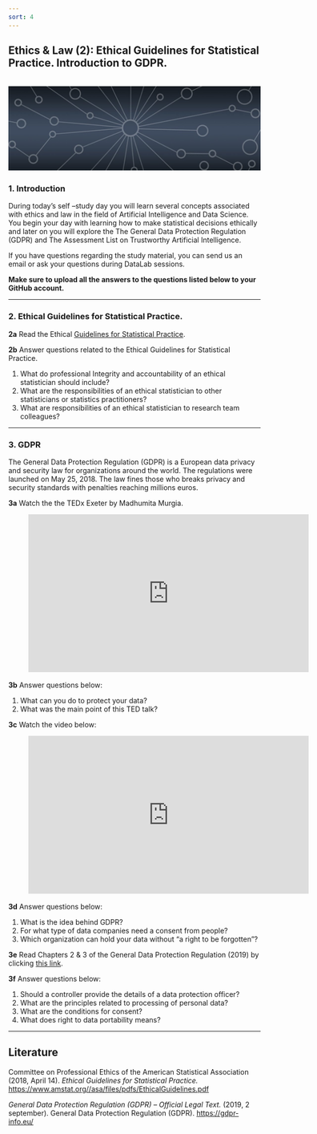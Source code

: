 ```yaml
---
sort: 4
---
```


## __Ethics & Law (2): Ethical Guidelines for Statistical Practice. Introduction to GDPR.__
\
<img src="./images/datalab_banner.jpg" alt="Books banner" width="600"/>

### 1. Introduction

During today’s self –study day you will learn several concepts associated with ethics and law in the field of Artificial Intelligence and Data Science.  You begin your day with learning how to make statistical decisions ethically and later on you will explore the The General Data Protection Regulation (GDPR) and The Assessment List on Trustworthy Artificial Intelligence.

If you have questions regarding the study material, you can send us an email or ask your questions during DataLab sessions.

__Make sure to upload all the answers to the questions listed below to your GitHub account.__

***

### 2. Ethical Guidelines for Statistical Practice.

__2a__ Read the Ethical [Guidelines for Statistical Practice](.\images\EthicalGuidelines.pdf).

__2b__ Answer questions related to the Ethical Guidelines for Statistical Practice.
1. What do professional Integrity and accountability of an ethical statistician should include?
2. What are the responsibilities of an ethical statistician to other statisticians or statistics practitioners?
3. What are responsibilities of an ethical statistician to research team colleagues?

***

### 3. GDPR

The General Data Protection Regulation (GDPR) is a  European data privacy and security law for organizations around the world.  The regulations were launched on May 25, 2018. The law fines those who breaks privacy and security standards with penalties reaching millions euros.  

__3a__ Watch the the TEDx Exeter by Madhumita Murgia.  

<!-- blank line -->
<figure class="video_container">
<iframe width="560" height="315" src="https://www.youtube.com/embed/AU66C6HePfg?controls=0" title="YouTube video player" frameborder="0" allow="accelerometer; autoplay; clipboard-write; encrypted-media; gyroscope; picture-in-picture" allowfullscreen></iframe>
</figure>
<!-- blank line -->

__3b__ Answer questions below:
1. What can you do to protect your data?
2. What was the main point of this TED talk?

__3c__ Watch the video below:

<!-- blank line -->
<figure class="video_container">
<iframe width="560" height="315" src="https://www.youtube.com/embed/acijNEErf-c?controls=0" title="YouTube video player" frameborder="0" allow="accelerometer; autoplay; clipboard-write; encrypted-media; gyroscope; picture-in-picture" allowfullscreen></iframe>
</figure>
<!-- blank line -->

__3d__ Answer questions below:
1. What is the idea behind GDPR?
2. For what type of data companies need a consent from people?
3. Which organization can hold your data without “a right to be forgotten”?

__3e__ Read Chapters 2 & 3 of the General Data Protection Regulation (2019) by clicking [this link](https://gdpr-info.eu/).

__3f__ Answer questions below:
1. Should a controller provide the details of a data protection officer?
2. What are the principles related to processing of personal data?
3. What are the conditions for consent?
4. What does right to data portability means?

***

## __Literature__
Committee on Professional Ethics of the American Statistical Association (2018, April 14). *Ethical Guidelines for Statistical Practice.* https://www.amstat.org//asa/files/pdfs/EthicalGuidelines.pdf

*General Data Protection Regulation (GDPR) – Official Legal Text.* (2019, 2 september). General Data Protection Regulation (GDPR). https://gdpr-info.eu/
